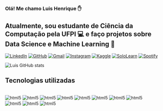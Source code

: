 ### Olá! Me chamo Luis Henrique ✋

## Atualmente, sou estudante de Ciência da Computação pela UFPI 💻 e faço projetos sobre Data Science e Machine Learning 🤖


[![LinkedIn](https://img.shields.io/badge/LinkedIn-0077B5?style=for-the-badge&logo=linkedin&logoColor=white)](https://www.linkedin.com/in/luis-henrique-miranda-queiroz-218623213/)
[![GitHub](https://img.shields.io/badge/Gmail-D14836?style=for-the-badge&logo=gmail&logoColor=white)](https://github.com/luishmq)
[![Gmail](https://img.shields.io/badge/GitHub-100000?style=for-the-badge&logo=github&logoColor=white)](https://www.linkedin.com/in/luis-henrique-miranda-queiroz-218623213/)
[![Instagram](https://img.shields.io/badge/Instagram-E4405F?style=for-the-badge&logo=instagram&logoColor=white)](https://www.instagram.com/luis_hmq/)
[![Kaggle](https://img.shields.io/badge/Kaggle-20BEFF?style=for-the-badge&logo=Kaggle&logoColor=white)](https://www.kaggle.com/luishmq)
[![SoloLearn](https://img.shields.io/badge/-Sololearn-3a464b?style=for-the-badge&logo=Sololearn&logoColor=white)](https://www.sololearn.com/profile/25057117)
[![Spotify](https://img.shields.io/badge/Spotify-1ED760?style=for-the-badge&logo=spotify&logoColor=white)](https://open.spotify.com/user/844w1li4i6f2mslp7ibnces3u?si=da65d6699b20474f)

![Luis GitHub stats](https://github-readme-stats.vercel.app/api?username=luishmq&show_icons=true&theme=tokyonight)


## Tecnologias utilizadas

<div style="display: inline_block"><br/>
    <img align="center" alt="html5" src="https://img.shields.io/badge/Python-3776AB?style=for-the-badge&logo=python&logoColor=white"/>
    <img align="center" alt="html5" src="https://img.shields.io/badge/jupyter-%23FA0F00.svg?style=for-the-badge&logo=jupyter&logoColor=white"/>
    <img align="center" alt="html5" src="https://img.shields.io/badge/pycharm-143?style=for-the-badge&logo=pycharm&logoColor=black&color=black&labelColor=green"/>
    <img align="center" alt="html5" src="https://img.shields.io/badge/pandas-%23150458.svg?style=for-the-badge&logo=pandas&logoColor=white"/>
    <img align="center" alt="html5" src="https://img.shields.io/badge/mlflow-%23d9ead3.svg?style=for-the-badge&logo=numpy&logoColor=blue"/>
    <img align="center" alt="html5" src="https://img.shields.io/badge/scikit--learn-%23F7931E.svg?style=for-the-badge&logo=scikit-learn&logoColor=white"/>
    <img align="center" alt="html5" src="https://img.shields.io/badge/PostgreSQL-316192?style=for-the-badge&logo=postgresql&logoColor=white"/>
    <img align="center" alt="html5" src="https://img.shields.io/badge/mysql-%2300f.svg?style=for-the-badge&logo=mysql&logoColor=white"/>
    <img align="center" alt="html5" src="https://img.shields.io/badge/SQLite-07405E?style=for-the-badge&logo=sqlite&logoColor=white"/>
    <img align="center" alt="html5" src="https://img.shields.io/badge/MongoDB-%234ea94b.svg?style=for-the-badge&logo=mongodb&logoColor=white"/>
    <img align="center" alt="html5" src="https://img.shields.io/badge/Anaconda-%2344A833.svg?style=for-the-badge&logo=anaconda&logoColor=white"/>
</div>
